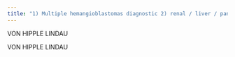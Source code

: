 ```yaml
---
title: "1) Multiple hemangioblastomas diagnostic 2) renal / liver / panc cysts 3) RCC 4) Pheo 5) retinal hemangioblastomas 6) islet cell tumors 7) AD  Info: 1) consider syndrome w/ simple cysts in kids 2) multiple enhancingpancreatic masses w/ absent kidney(*) Tx: screened for RCC"
---
```

VON HIPPLE LINDAU

VON HIPPLE 
LINDAU


